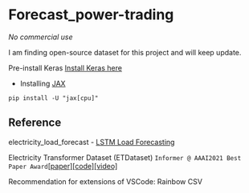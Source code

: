 # Forecast_power-trading
*No commercial use*

I am finding open-source dataset for this project and will keep update.


Pre-install
Keras [Install Keras here](https://keras.io/getting_started/)
<br/>
- Installing [JAX](https://jax.readthedocs.io/en/latest/installation.html)
```
pip install -U "jax[cpu]"
```


## Reference
electricity_load_forecast - [LSTM Load Forecasting](https://github.com/dafrie/lstm-load-forecasting/tree/master)

Electricity Transformer Dataset (ETDataset) 
`Informer @ AAAI2021 Best Paper Award`[\[paper\]](https://arxiv.org/abs/2012.07436)[\[code\]](https://github.com/zhouhaoyi/Informer2020)[\[video\]](https://slideslive.com/38948878)

Recommendation for extensions of VSCode: Rainbow CSV